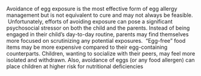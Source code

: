 Avoidance of egg exposure is the most effective form of egg allergy management but is not equivalent to cure and may not always be feasible.  Unfortunately, efforts of avoiding exposure can pose a significant psychosocial stressor on both the child and the parents. Instead of being engaged in their child’s day-to-day routine, parents may find themselves more focused on scrutinizing any potential exposures.  “Egg-free” food items may be more expensive compared to their egg-containing counterparts. Children, wanting to socialize with their peers, may feel more isolated and withdrawn. Also, avoidance of eggs (or any food allergen) can place children at higher risk for nutritional deficiencies